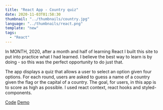 ```yaml
---
title: "React App - Country quiz"
date: 2020-11-03T01:58:30
thumbnail: "../thumbnails/country.jpg"
language: "../thumbnails/react.png"
template: "new"
tags:
  - "React"
---
```


In MONTH, 2020, after a month and half of learning React I built this site to put into practice what I had learned. I believe the best way to learn is by doing - so this was the perfect opportunity to do just that.

The app displays a quiz that allows a user to select an option given four options. For each round, users are asked to guess a name of a country given the flag or the capital of a country. The goal, for users, in this app is to score as high as possible. I used react context, react hooks and styled-components.

<a href='https://github.com/starjardin/country-quiz'>Code</a>
<a href='https://country-quiz-tantely.netlify.app/'>Demo</a>
